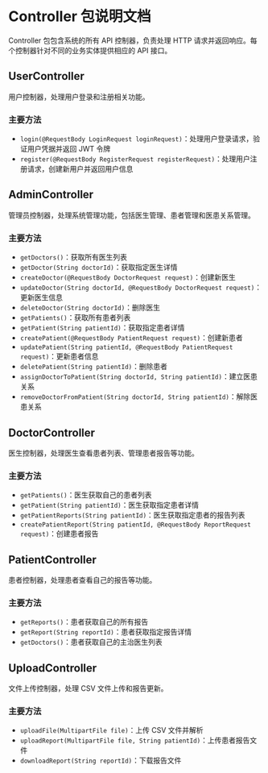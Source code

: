 # Controller 包说明文档

Controller 包包含系统的所有 API 控制器，负责处理 HTTP 请求并返回响应。每个控制器针对不同的业务实体提供相应的 API 接口。

## UserController

用户控制器，处理用户登录和注册相关功能。

### 主要方法

- `login(@RequestBody LoginRequest loginRequest)`：处理用户登录请求，验证用户凭据并返回 JWT 令牌
- `register(@RequestBody RegisterRequest registerRequest)`：处理用户注册请求，创建新用户并返回用户信息

## AdminController

管理员控制器，处理系统管理功能，包括医生管理、患者管理和医患关系管理。

### 主要方法

- `getDoctors()`：获取所有医生列表
- `getDoctor(String doctorId)`：获取指定医生详情
- `createDoctor(@RequestBody DoctorRequest request)`：创建新医生
- `updateDoctor(String doctorId, @RequestBody DoctorRequest request)`：更新医生信息
- `deleteDoctor(String doctorId)`：删除医生
- `getPatients()`：获取所有患者列表
- `getPatient(String patientId)`：获取指定患者详情
- `createPatient(@RequestBody PatientRequest request)`：创建新患者
- `updatePatient(String patientId, @RequestBody PatientRequest request)`：更新患者信息
- `deletePatient(String patientId)`：删除患者
- `assignDoctorToPatient(String doctorId, String patientId)`：建立医患关系
- `removeDoctorFromPatient(String doctorId, String patientId)`：解除医患关系

## DoctorController

医生控制器，处理医生查看患者列表、管理患者报告等功能。

### 主要方法

- `getPatients()`：医生获取自己的患者列表
- `getPatient(String patientId)`：医生获取指定患者详情
- `getPatientReports(String patientId)`：医生获取指定患者的报告列表
- `createPatientReport(String patientId, @RequestBody ReportRequest request)`：创建患者报告

## PatientController

患者控制器，处理患者查看自己的报告等功能。

### 主要方法

- `getReports()`：患者获取自己的所有报告
- `getReport(String reportId)`：患者获取指定报告详情
- `getDoctors()`：患者获取自己的主治医生列表

## UploadController

文件上传控制器，处理 CSV 文件上传和报告更新。

### 主要方法

- `uploadFile(MultipartFile file)`：上传 CSV 文件并解析
- `uploadReport(MultipartFile file, String patientId)`：上传患者报告文件
- `downloadReport(String reportId)`：下载报告文件
